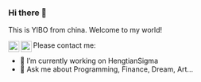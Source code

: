 ### Hi there 👋

This is YIBO from china. Welcome to my world!

Please contact me:
<span>
<a href="mailto:tungreeboo@gmail.com?subject = HiYibo&body = Message">
  <img align="left" alt="Yibo Dong" width="22px" src="https://cdn.jsdelivr.net/npm/simple-icons@3.13.0/icons/gmail.svg" />
</a>
<a href="https://www.linkedin.com/in/yibo-dong-961551105">
  <img align="left" alt="Yibo Dong" width="22px" src="https://cdn.jsdelivr.net/npm/simple-icons@v3/icons/linkedin.svg" />
</a>
</span>
- 🔭 I’m currently working on HengtianSigma
- 💬 Ask me about Programming, Finance, Dream, Art...
<!--
**zen-z0ri/zen-z0ri** is a ✨ _special_ ✨ repository because its `README.md` (this file) appears on your GitHub profile.

Here are some ideas to get you started:

- 🔭 I’m currently working on ...
- 🌱 I’m currently learning ...
- 👯 I’m looking to collaborate on ...
- 🤔 I’m looking for help with ...
- 💬 Ask me about ...
- 📫 How to reach me: ...
- 😄 Pronouns: ...
- ⚡ Fun fact: ...
-->
